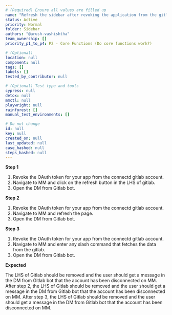 ```yaml
---
# (Required) Ensure all values are filled up
name: "Refresh the sidebar after revoking the application from the gitlab."
status: Active
priority: Normal
folder: Sidebar
authors: "@arush-vashishtha"
team_ownership: []
priority_p1_to_p4: P2 - Core Functions (Do core functions work?)

# (Optional)
location: null
component: null
tags: []
labels: []
tested_by_contributor: null

# (Optional) Test type and tools
cypress: null
detox: null
mmctl: null
playwright: null
rainforest: []
manual_test_environments: []

# Do not change
id: null
key: null
created_on: null
last_updated: null
case_hashed: null
steps_hashed: null
---
```


**Step 1**

1. Revoke the OAuth token for your app from the connectd gitlab account.
2. Navigate to MM and click on the refresh button in the LHS of gitlab.
3. Open the DM from Gitlab bot.

**Step 2**

1. Revoke the OAuth token for your app from the connectd gitlab account.
2. Navigate to MM and refresh the page.
3. Open the DM from Gitlab bot.

**Step 3**

1. Revoke the OAuth token for your app from the connectd gitlab account.
2. Navigate to MM and enter any slash command that fetches the data from the gitlab.
3. Open the DM from Gitlab bot.

**Expected**

The LHS of Gitlab should be removed and the user should get a message in the DM from Gitlab bot that the account has been disconnected on MM.
After step 2, the LHS of Gitlab should be removed and the user should get a message in the DM from Gitlab bot that the account has been disconnected on MM.
After step 3, the LHS of Gitlab should be removed and the user should get a message in the DM from Gitlab bot that the account has been disconnected on MM.